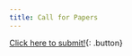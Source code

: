 ```yaml
---
title: Call for Papers 
---
```


[Click here to submit!](https://owasp.submittable.com/submit/147365/appsec-callifornia-2020-call-for-presentations){: .button}

